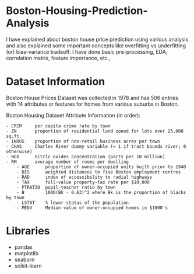 # Boston-Housing-Prediction-Analysis
I have explained about boston house price prediction using various analysis and also explained some important concepts like overfitting vs underfitting (or) bias-variance tradeoff. I have done basic pre-processing, EDA, correlation matrix, feature importance, etc.,

# Dataset Information
Boston House Prices Dataset was collected in 1978 and has 506 entries with 14 attributes or features for homes from various suburbs in Boston.

Boston Housing Dataset Attribute Information (in order):

    - CRIM     per capita crime rate by town
    - ZN       proportion of residential land zoned for lots over 25,000 sq.ft.
    - INDUS    proportion of non-retail business acres per town
    - CHAS     Charles River dummy variable (= 1 if tract bounds river; 0 otherwise)
    - NOX      nitric oxides concentration (parts per 10 million)
    - RM       average number of rooms per dwelling
        - AGE      proportion of owner-occupied units built prior to 1940
        - DIS      weighted distances to five Boston employment centres
        - RAD      index of accessibility to radial highways
        - TAX      full-value property-tax rate per $10,000
        - PTRATIO  pupil-teacher ratio by town
        - B        1000(Bk - 0.63)^2 where Bk is the proportion of blacks by town
        - LSTAT    % lower status of the population
        - MEDV     Median value of owner-occupied homes in $1000's
# Libraries 
- pandas
- matplotlib
- seaborn
- scikit-learn
